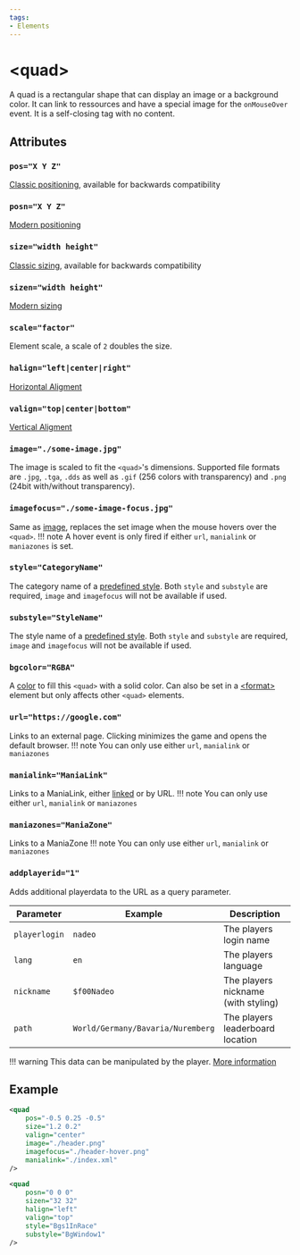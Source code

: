 ```yaml
---
tags:
- Elements
---
```


# &lt;quad&gt;
A quad is a rectangular shape that can display an image or a background color. It can link to ressources and have a special image for the `onMouseOver` event. It is a self-closing tag with no content.

## Attributes
### `pos="X Y Z"`
[Classic positioning](../general/positioning.md#classical-united--nations), available for backwards compatibility

### `posn="X Y Z"`
[Modern positioning](../general/positioning.md#modern-united-forever--nations-forever)

### `size="width height"`
[Classic sizing](../general/positioning.md#classical-united--nations), available for backwards compatibility

### `sizen="width height"`
[Modern sizing](../general/positioning.md#modern-united-forever--nations-forever)

### `scale="factor"`
Element scale, a scale of `2` doubles the size.

### `halign="left|center|right"`
[Horizontal Aligment](../general/positioning.md#alignment)

### `valign="top|center|bottom"`
[Vertical Aligment](../general/positioning.md#alignment)

### `image="./some-image.jpg"`
The image is scaled to fit the `<quad>`'s dimensions. Supported file formats are `.jpg`, `.tga`, `.dds` as well as `.gif` (256 colors with transparency) and `.png` (24bit with/without transparency).

### `imagefocus="./some-image-focus.jpg"`
Same as [image](#imagesome-imagejpg), replaces the set image when the mouse hovers over the `<quad>`.
!!! note
    A hover event is only fired if either `url`, `manialink` or `maniazones` is set.

### `style="CategoryName"`
The category name of a [predefined style](../general/predefined-styles.md). Both `style` and `substyle` are required, `image` and `imagefocus` will not be available if used.

### `substyle="StyleName"`
The style name of a [predefined style](../general/predefined-styles.md). Both `style` and `substyle` are required, `image` and `imagefocus` will not be available if used.

### `bgcolor="RGBA"`
A [color](../general/colors.md) to fill this `<quad>` with a solid color. Can also be set in a [&lt;format&gt;](./format.md) element but only affects other `<quad>` elements.

### `url="https://google.com"`
Links to an external page. Clicking minimizes the game and opens the default browser. 
!!! note
    You can only use either `url`, `manialink` or `maniazones`

### `manialink="ManiaLink"`
Links to a ManiaLink, either [linked](../setup/link-setup.md) or by URL.
!!! note
    You can only use either `url`, `manialink` or `maniazones`

### `maniazones="ManiaZone"`
Links to a ManiaZone
!!! note
    You can only use either `url`, `manialink` or `maniazones`

### `addplayerid="1"`
Adds additional playerdata to the URL as a query parameter.

| Parameter | Example | Description |
| --------- | ------- | ----------- |
| `playerlogin` | `nadeo` | The players login name |
| `lang` | `en` | The players language |
| `nickname` | `$f00Nadeo` | The players nickname (with styling) |
| `path` | `World/Germany/Bavaria/Nuremberg` | The players leaderboard location |

!!! warning
    This data can be manipulated by the player. [More information](../general/known-issues.md#addplayerid-is-not-secure)

## Example
```xml
<quad
    pos="-0.5 0.25 -0.5"
    size="1.2 0.2"
    valign="center"
    image="./header.png"
    imagefocus="./header-hover.png"
    manialink="./index.xml"
/>
```

```xml
<quad
    posn="0 0 0"
    sizen="32 32"
    halign="left"
    valign="top"
    style="Bgs1InRace"
    substyle="BgWindow1"
/>
```